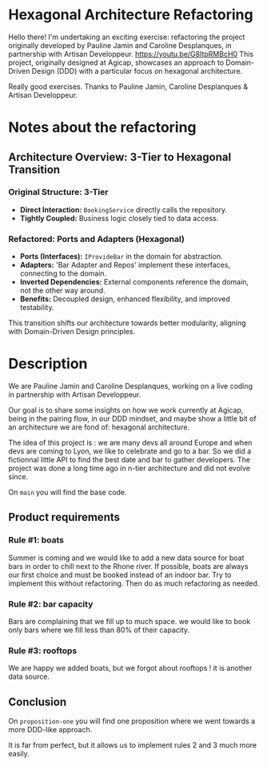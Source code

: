 # Hexagonal Architecture Refactoring

Hello there! I'm undertaking an exciting exercise: refactoring the project originally developed by Pauline Jamin and Caroline Desplanques, in partnership with Artisan Developpeur.
<https://youtu.be/G8ItpRMBcH0> This project, originally designed at Agicap, showcases an approach to Domain-Driven Design (DDD) with a particular focus on hexagonal architecture.

Really good exercises. Thanks to Pauline Jamin, Caroline Desplanques & Artisan Developpeur.

# Notes about the refactoring
## Architecture Overview: 3-Tier to Hexagonal Transition 
### Original Structure: 3-Tier
- **Direct Interaction:** `BookingService` directly calls the repository.
- **Tightly Coupled:** Business logic closely tied to data access.
### Refactored: Ports and Adapters (Hexagonal)
- **Ports (Interfaces):** `IProvideBar` in the domain for abstraction.
- **Adapters:** 'Bar Adapter and Repos' implement these interfaces, connecting to the domain.
- **Inverted Dependencies:** External components reference the domain, not the other way around.
- **Benefits:** Decoupled design, enhanced flexibility, and improved testability.

This transition shifts our architecture towards better modularity, aligning with Domain-Driven Design principles.

# Description

We are Pauline Jamin and Caroline Desplanques, working on a live coding in partnership with Artisan Developpeur.

Our goal is to share some insights on how we work currently at Agicap, being in the pairing flow, in our DDD mindset, and maybe show a little bit of an architecture we are fond of: hexagonal architecture.

The idea of this project is : we are many devs all around Europe and when devs are coming to Lyon, we like to celebrate and go to a bar. 
So we did a fictionnal little API to find the best date and bar to gather developers. The project was done a long time ago in n-tier architecture and did not evolve since.

On `main` you will find the base code.

## Product requirements
### Rule #1: boats
Summer is coming and we would like to add a new data source for boat bars in order to chill next to the Rhone river. If possible, boats are always our first choice and must be booked instead of an indoor bar.
Try to implement this without refactoring. Then do as much refactoring as needed.

### Rule #2: bar capacity
Bars are complaining that we fill up to much space. we would like to book only bars where we fill less than 80% of their capacity.


### Rule #3: rooftops
We are happy we added boats, but we forgot about rooftops ! it is another data source.


## Conclusion
 On `proposition-one` you will find one proposition where we went towards a more DDD-like approach. 
 
 It is far from perfect, but it allows us to implement rules 2 and 3 much more easily.
